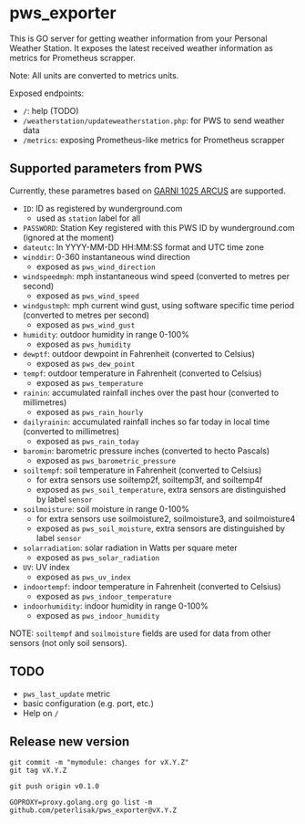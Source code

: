 # pws_exporter

This is GO server for getting weather information from your Personal Weather Station. It exposes the latest 
received weather information as metrics for Prometheus scrapper.

Note: All units are converted to metrics units.

Exposed endpoints:
- `/`: help (TODO)
- `/weatherstation/updateweatherstation.php`: for PWS to send weather data
- `/metrics`: exposing Prometheus-like metrics for Prometheus scrapper

## Supported parameters from PWS

Currently, these parametres based on [GARNI 1025 ARCUS](https://www.garnitechnology.cz/garni-1025-arcus/) are supported.

- `ID`: ID as registered by wunderground.com 
  - used as `station` label for all 
- `PASSWORD`: Station Key registered with this PWS ID by wunderground.com (ignored at the moment)
- `dateutc`: In YYYY-MM-DD HH:MM:SS format and UTC time zone
- `winddir`: 0-360 instantaneous wind direction 
  - exposed as `pws_wind_direction`
- `windspeedmph`: mph instantaneous wind speed (converted to metres per second) 
  - exposed as `pws_wind_speed`
- `windgustmph`: mph current wind gust, using software specific time period (converted to metres per second) 
  - exposed as `pws_wind_gust`
- `humidity`: outdoor humidity in range 0-100% 
  - exposed as `pws_humidity`
- `dewptf`: outdoor dewpoint in Fahrenheit (converted to Celsius) 
  - exposed as `pws_dew_point`
- `tempf`: outdoor temperature in Fahrenheit (converted to Celsius) 
  - exposed as `pws_temperature`
- `rainin`: accumulated rainfall inches over the past hour (converted to millimetres) 
  - exposed as `pws_rain_hourly`
- `dailyrainin`: accumulated rainfall inches so far today in local time (converted to millimetres) 
  - exposed as `pws_rain_today`
- `baromin`: barometric pressure inches (converted to hecto Pascals) 
  - exposed as `pws_barometric_pressure`
- `soiltempf`: soil temperature in Fahrenheit (converted to Celsius) 
  - for extra sensors use soiltemp2f, soiltemp3f, and soiltemp4f
  - exposed as `pws_soil_temperature`, extra sensors are distinguished by label `sensor`
- `soilmoisture`: soil moisture in range 0-100%
  - for extra sensors use soilmoisture2, soilmoisture3, and soilmoisture4
  - exposed as `pws_soil_moisture`, extra sensors are distinguished by label `sensor`
- `solarradiation`: solar radiation in Watts per square meter
  - exposed as `pws_solar_radiation`
- `UV`: UV index 
  - exposed as `pws_uv_index`
- `indoortempf`: indoor temperature in Fahrenheit (converted to Celsius) 
  - exposed as `pws_indoor_temperature`
- `indoorhumidity`: indoor humidity in range 0-100% 
  - exposed as `pws_indoor_humidity`

NOTE: `soiltempf` and `soilmoisture` fields are used for data from other sensors (not only soil sensors).

## TODO
- `pws_last_update` metric
- basic configuration (e.g. port, etc.)
- Help on `/`

## Release new version

```
git commit -m "mymodule: changes for vX.Y.Z"
git tag vX.Y.Z

git push origin v0.1.0

GOPROXY=proxy.golang.org go list -m github.com/peterlisak/pws_exporter@vX.Y.Z
```

